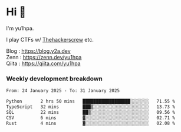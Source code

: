 # Hi 👋

I'm yu1hpa.

I play CTFs w/ [Thehackerscrew](https://www.thehackerscrew.team/) etc.

Blog : https://blog.y2a.dev  
Zenn : https://zenn.dev/yu1hpa  
Qiita : https://qiita.com/yu1hpa  

### Weekly development breakdown

<!--START_SECTION:waka-->

```txt
From: 24 January 2025 - To: 31 January 2025

Python       2 hrs 50 mins   ██████████████████░░░░░░░   71.55 %
TypeScript   32 mins         ███▒░░░░░░░░░░░░░░░░░░░░░   13.73 %
SQL          22 mins         ██▒░░░░░░░░░░░░░░░░░░░░░░   09.56 %
CSV          6 mins          ▓░░░░░░░░░░░░░░░░░░░░░░░░   02.71 %
Rust         4 mins          ▓░░░░░░░░░░░░░░░░░░░░░░░░   02.08 %
```

<!--END_SECTION:waka-->

